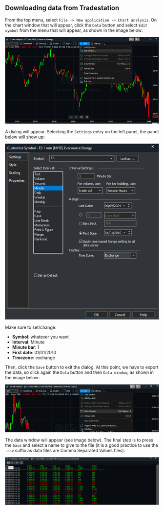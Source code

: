 ## Downloading data from Tradestation

From the top menu, select `File -> New application -> Chart analysis`. On the chart window that will appear, click the 
`Data` button and select `Edit symbol` from the menu that will appear, as shown in the image below:

![screeshot](ts-chart.png)

A dialog will appear. Selecting the `Settings` entry on the left panel, the panel below will show up:

![screeshot](ts-dialog.png)

Make sure to set/change:
- **Symbol**: whatever you want
- **Interval**: Minute
- **Minute bar**: 1
- **First date**: 01/01/2010
- **Timezone**: exchange

Then, click the `Save` button to exit the dialog. At this point, we have to export the data, so click again the
`Data` button and then `Data window`, as shown in the image below:

![screeshot](ts-chart-2.png)

The data window will appear (see image below). The final step is to press the `Save` and select a name to give to the file
(it is a good practice to use the `.csv` suffix as data files are Comma Separated Values files).

![screeshot](ts-data.png)
